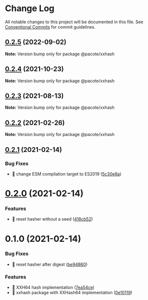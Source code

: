 # Change Log

All notable changes to this project will be documented in this file.
See [Conventional Commits](https://conventionalcommits.org) for commit guidelines.

## [0.2.5](https://github.com/PacoteJS/pacote/compare/@pacote/xxhash@0.2.4...@pacote/xxhash@0.2.5) (2022-09-02)

**Note:** Version bump only for package @pacote/xxhash





## [0.2.4](https://github.com/PacoteJS/pacote/compare/@pacote/xxhash@0.2.3...@pacote/xxhash@0.2.4) (2021-10-23)

**Note:** Version bump only for package @pacote/xxhash





## [0.2.3](https://github.com/PacoteJS/pacote/compare/@pacote/xxhash@0.2.2...@pacote/xxhash@0.2.3) (2021-08-13)

**Note:** Version bump only for package @pacote/xxhash





## [0.2.2](https://github.com/PacoteJS/pacote/compare/@pacote/xxhash@0.2.1...@pacote/xxhash@0.2.2) (2021-02-26)

**Note:** Version bump only for package @pacote/xxhash

## [0.2.1](https://github.com/PacoteJS/pacote/compare/@pacote/xxhash@0.2.0...@pacote/xxhash@0.2.1) (2021-02-14)

### Bug Fixes

- 🐛 change ESM compilation target to ES2019 ([5c30e8a](https://github.com/PacoteJS/pacote/commit/5c30e8a5da41e1c5c394cbb21f64d2a5256817ea))

# [0.2.0](https://github.com/PacoteJS/pacote/compare/@pacote/xxhash@0.1.0...@pacote/xxhash@0.2.0) (2021-02-14)

### Features

- 🎸 reset hasher without a seed ([418cb52](https://github.com/PacoteJS/pacote/commit/418cb52e4666036ffb6208d917f5dcbd19f726a4))

# 0.1.0 (2021-02-14)

### Bug Fixes

- 🐛 reset hasher after digest ([be94860](https://github.com/PacoteJS/pacote/commit/be94860f3145095340c43250cae9ad5359c3ddc2))

### Features

- 🎸 XXH64 hash implementation ([7ea54ce](https://github.com/PacoteJS/pacote/commit/7ea54ce59bad8b0e5b8bb4824f12dc2e4223e1a2))
- 🎸 xxhash package with XXHash64 implementation ([0e10119](https://github.com/PacoteJS/pacote/commit/0e101194322b666d8385977e20252d47243e82fd))
